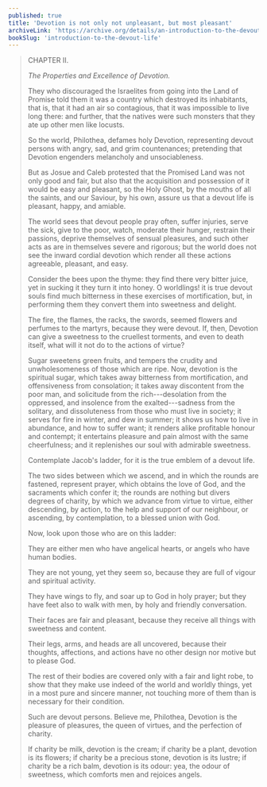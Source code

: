 ```yaml
---
published: true
title: 'Devotion is not only not unpleasant, but most pleasant'
archiveLink: 'https://archive.org/details/an-introduction-to-the-devout-life/page/3?view=theater'
bookSlug: 'introduction-to-the-devout-life'
---
```


> CHAPTER II.
>
> *The Properties and Excellence of Devotion.*
>
> They who discouraged the Israelites from going into the Land of Promise told them it was a country which destroyed its inhabitants, that is, that it had an air so contagious, that it was impossible to live long there: and further, that the natives were such monsters that they ate up other men like locusts.
>
> So the world, Philothea, defames holy Devotion, representing devout persons with angry, sad, and grim countenances; pretending that Devotion engenders melancholy and unsociableness.
>
> But as Josue and Caleb protested that the Promised Land was not only good and fair, but also that the acquisition and possession of it would be easy and pleasant, so the Holy Ghost, by the mouths of all the saints, and our Saviour, by his own, assure us that a devout life is pleasant, happy, and amiable.
>
> The world sees that devout people pray often, suffer injuries, serve the sick, give to the poor, watch, moderate their hunger, restrain their passions, deprive themselves of sensual pleasures, and such other acts as are in themselves severe and rigorous; but the world does not see the inward cordial devotion which render all these actions agreeable, pleasant, and easy.
>
> Consider the bees upon the thyme: they find there very bitter juice, yet in sucking it they turn it into honey. O worldlings! it is true devout souls find much bitterness in these exercises of mortification, but, in performing them they convert them into sweetness and delight.
>
> The fire, the flames, the racks, the swords, seemed flowers and perfumes to the martyrs, because they were devout. If, then, Devotion can give a sweetness to the cruellest torments, and even to death itself, what will it not do to the actions of virtue?
>
> Sugar sweetens green fruits, and tempers the crudity and unwholesomeness of those which are ripe. Now, devotion is the spiritual sugar, which takes away bitterness from mortification, and offensiveness from consolation; it takes away discontent from the poor man, and solicitude from the rich---desolation from the oppressed, and insolence from the exalted---sadness from the solitary, and dissoluteness from those who must live in society; it serves for fire in winter, and dew in summer; it shows us how to live in abundance, and how to suffer want; it renders alike profitable honour and contempt; it entertains pleasure and pain almost with the same cheerfulness; and it replenishes our soul with admirable sweetness.
>
> Contemplate Jacob's ladder, for it is the true emblem of a devout life.
>
> The two sides between which we ascend, and in which the rounds are fastened, represent prayer, which obtains the love of God, and the sacraments which confer it; the rounds are nothing but divers degrees of charity, by which we advance from virtue to virtue, either descending, by action, to the help and support of our neighbour, or ascending, by contemplation, to a blessed union with God.
>
> Now, look upon those who are on this ladder:
>
> They are either men who have angelical hearts, or angels who have human bodies.
>
> They are not young, yet they seem so, because they are full of vigour and spiritual activity.
>
> They have wings to fly, and soar up to God in holy prayer; but they have feet also to walk with men, by holy and friendly conversation.
>
> Their faces are fair and pleasant, because they receive all things with sweetness and content.
>
> Their legs, arms, and heads are all uncovered, because their thoughts, affections, and actions have no other design nor motive but to please God.
>
> The rest of their bodies are covered only with a fair and light robe, to show that they make use indeed of the world and worldly things, yet in a most pure and sincere manner, not touching more of them than is necessary for their condition.
>
> Such are devout persons. Believe me, Philothea, Devotion is the pleasure of pleasures, the queen of virtues, and the perfection of charity.
>
> If charity be milk, devotion is the cream; if charity be a plant, devotion is its flowers; if charity be a precious stone, devotion is its lustre; if charity be a rich balm, devotion is its odour: yea, the odour of sweetness, which comforts men and rejoices angels.